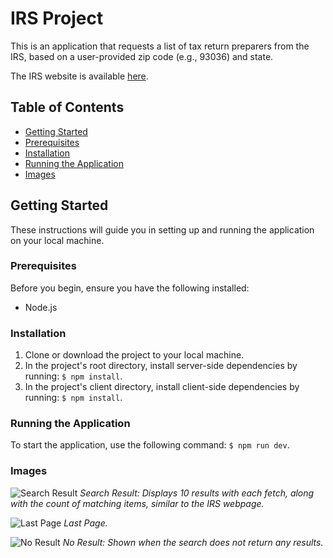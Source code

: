 # IRS Project

This is an application that requests a list of tax return preparers from the IRS, based on a user-provided zip code (e.g., 93036) and state.

The IRS website is available [here](http://www.irs.gov/uac/Authorized-IRS-e-file-Providers-for-Individuals).

## Table of Contents

- [Getting Started](#getting-started)
- [Prerequisites](#prerequisites)
- [Installation](#installation)
- [Running the Application](#running-the-application)
- [Images](#images)

## Getting Started

These instructions will guide you in setting up and running the application on your local machine.

### Prerequisites

Before you begin, ensure you have the following installed:

- Node.js

### Installation

1. Clone or download the project to your local machine.
2. In the project's root directory, install server-side dependencies by running: `$ npm install`.
3. In the project's client directory, install client-side dependencies by running: `$ npm install`.

### Running the Application

To start the application, use the following command: `$ npm run dev`.

### Images

![Search Result](https://i.imgur.com/G61WAQu.png)
_Search Result: Displays 10 results with each fetch, along with the count of matching items, similar to the IRS webpage._

![Last Page](https://imgur.com/A8nMeGP.png)
_Last Page._

![No Result](https://imgur.com/0U6f5Bw.png)
_No Result: Shown when the search does not return any results._
